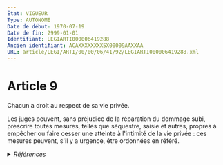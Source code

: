 ```yaml
---
État: VIGUEUR
Type: AUTONOME
Date de début: 1970-07-19
Date de fin: 2999-01-01
Identifiant: LEGIARTI000006419288
Ancien identifiant: ACAXXXXXXXX5X00009AAXXAA
URL: article/LEGI/ARTI/00/00/06/41/92/LEGIARTI000006419288.xml
---
```


<h1>Article 9</h1>

Chacun a droit au respect de sa vie privée.<br />

Les juges peuvent, sans préjudice de la réparation du dommage subi, prescrire
toutes mesures, telles que séquestre, saisie et autres, propres à empêcher ou
faire cesser une atteinte à l'intimité de la vie privée : ces mesures peuvent,
s'il y a urgence, être ordonnées en référé.


<details>
  <summary><em>Références</em></summary>

  <h2>Articles faisant référence à l'article</h2>
  
  <ul>
    <li>
      <a href="https://legal.tricoteuses.fr//redirection/LEGIARTI000047880552?vers=git&vers=legifrance">Arrêté du 21 juin 2016 relatif aux conditions d'accès et d'utilisation des informations contenues dans le registre public des trusts - article AUTONOME VIGUEUR, en vigueur depuis le 2016-07-03</a> CITATION source
    </li>
    <li>
      <a href="https://legal.tricoteuses.fr//redirection/LEGIARTI000006492398?vers=git&vers=legifrance">Loi n° 83-520 du 27 juin 1983 rendant applicables le code pénal, le code de procédure pénale et certaines dispositions législatives dans les territoires d'outre-mer. - article 67 AUTONOME VIGUEUR, en vigueur depuis le 1984-01-01</a> CITATION source
    </li>
    <li>
      <a href="https://legal.tricoteuses.fr//redirection/LEGIARTI000006529713?vers=git&vers=legifrance">Loi n°70-643 du 17 juillet 1970 TENDANT A RENFORCER LA GARANTIE DES DROITS INDIVIDUELS DES CITOYENS - article 22 ENTIEREMENT_MODIF</a> MODIFICATION cible
    </li>
  </ul>
  
  <h2>Textes faisant référence à l'article</h2>
  
  <ul>
    <li>
      <a href="https://legal.tricoteuses.fr//redirection/JORFTEXT000019109412?vers=git&vers=legifrance">Délibération n° 2008-161 du 3 juin 2008 portant autorisation unique de mise en œuvre de traitements automatisés de données à caractère personnel relatifs à la gestion des applications billettiques par les exploitants et les autorités organisatrices de transports publics (décision d'autorisation unique n° AU-015)</a> CITATION source
    </li>
    <li>
      <a href="https://legal.tricoteuses.fr//redirection/JORFTEXT000023448844?vers=git&vers=legifrance">Décision n° 2010-865 du 19 octobre 2010 mettant en demeure la société Télé Monte-Carlo</a> CITATION source
    </li>
    <li>
      <a href="https://legal.tricoteuses.fr//redirection/JORFTEXT000024096255?vers=git&vers=legifrance">Délibération n° 2011-107 du 28 avril 2011 portant autorisation unique de mise en œuvre de traitements automatisés de données à caractère personnel relatifs à la gestion des applications billettiques par les exploitants et les autorités organisatrices de transport publics (décision d'autorisation unique n° AU-015)</a> CITATION source
    </li>
  </ul>
  
  <h2>Références faites par l'article</h2>
  
  <ul>
    <li>
      1970-07-17 MODIFICATION source <a href="https://legal.tricoteuses.fr//redirection/LEGIARTI000006529713?vers=git&vers=legifrance">Loi n°70-643 du 17 juillet 1970 TENDANT A RENFORCER LA GARANTIE DES DROITS INDIVIDUELS DES CITOYENS - article 22 ENTIEREMENT_MODIF</a>
    </li>
    <li>
      1983-06-27 CITATION cible <a href="https://legal.tricoteuses.fr//redirection/LEGIARTI000006492398?vers=git&vers=legifrance">Loi n° 83-520 du 27 juin 1983 rendant applicables le code pénal, le code de procédure pénale et certaines dispositions législatives dans les territoires d'outre-mer. - article 67 AUTONOME VIGUEUR, en vigueur depuis le 1984-01-01</a>
    </li>
    <li>
      2016-06-21 CITATION cible <a href="https://legal.tricoteuses.fr//redirection/LEGIARTI000047880552?vers=git&vers=legifrance">Arrêté du 21 juin 2016 relatif aux conditions d'accès et d'utilisation des informations contenues dans le registre public des trusts - article AUTONOME VIGUEUR, en vigueur depuis le 2016-07-03</a>
    </li>
    <li>
      CODIFICATION source Loi 1803-03-08
    </li>
    <li>
      CREATION source Loi 1803-03-08 promulguée le 18 mars 1803
    </li>
    <li>
      MODIFICATION source Loi 1927-08-10 art. 13
    </li>
  </ul>
</details>
